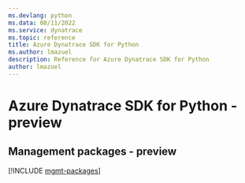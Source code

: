 ```yaml
---
ms.devlang: python
ms.data: 08/11/2022
ms.service: dynatrace
ms.topic: reference
title: Azure Dynatrace SDK for Python
ms.author: lmazuel
description: Reference for Azure Dynatrace SDK for Python
author: lmazuel
---
```

# Azure Dynatrace SDK for Python - preview

## Management packages - preview
[!INCLUDE [mgmt-packages](dynatrace-mgmt-index.md)]